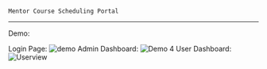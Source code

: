                                                                         Mentor Course Scheduling Portal

*************************************************************************************************************************************************************************************
Demo:

Login Page:
![demo](https://github.com/Praveen2700/RACE/assets/56463753/e09e9adf-0c46-47d4-9a93-4d09765761df)
Admin Dashboard:
![Demo 4](https://github.com/Praveen2700/RACE/assets/56463753/5707604f-faf1-4eff-b53b-a8206eb64cea)
User Dashboard:
![Userview](https://github.com/Praveen2700/RACE/assets/56463753/6e2fdc3a-3c55-49a7-81a0-5c531ea94044)
